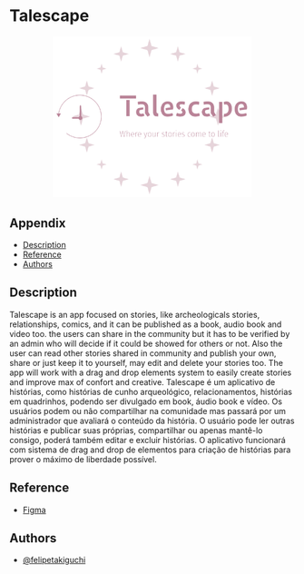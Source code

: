 # Talescape

<p align="center">
  <img src="./frontend/assets/Talescape Logo.png" width="350" title="Talescape Logo">
</p>

## Appendix
- [Description](#description)
- [Reference](#reference)
- [Authors](#authors)

## Description
Talescape is an app focused on stories, like archeologicals stories, relationships, comics, and it can be published as a book, audio book and video too. the users can share in the community but it has to be verified by an admin who will decide if it could be showed for others or not. Also the user can read other stories shared in community and publish your own, share or just keep it to yourself, may edit and delete your stories too. The app will work with a drag and drop elements system to easily create stories and improve max of confort and creative.
Talescape é um aplicativo de histórias, como histórias de cunho arqueológico, relacionamentos, histórias em quadrinhos, podendo ser divulgado em book, áudio book e vídeo. Os usuários podem ou não compartilhar na comunidade mas passará por um administrador que avaliará o conteúdo da história. O usuário pode ler outras histórias e publicar suas próprias, compartilhar ou apenas mantê-lo consigo, poderá também editar e excluir histórias. O aplicativo funcionará com sistema de drag and drop de elementos para criação de histórias para prover o máximo de liberdade possível.


## Reference

 - [Figma](https://www.figma.com/file/oZM3ZA8kjzzwGg2VxJOpvF/Untitled?type=design&node-id=3-120&mode=design&t=ADnb4HJQtx02XORt-0)
## Authors

- [@felipetakiguchi](https://github.com/FelipeTakiguchi)

